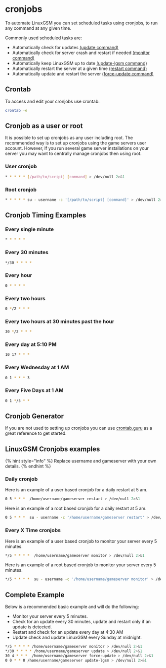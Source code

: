 # cronjobs

To automate LinuxGSM you can set scheduled tasks using cronjobs, to run any command at any given time.

Commonly used scheduled tasks are:

* Automatically check for updates [\(update command\)](../commands/update.md)
* Automatically check for server crash and restart if needed [\(monitor command\)](../commands/monitor.md)
* Automatically keep LinuxGSM up to date [\(update-lgsm command\)](../commands/update-lgsm.md)
* Automatically restart the server at a given time [\(restart command\)](../commands/start-stop-restart.md)
* Automatically update and restart the server [\(force-update command\)](../commands/force-update.md)

## Crontab

To access and edit your cronjobs use crontab.

```bash
crontab -e
```

## Cronjob as a user or root

It is possible to set up cronjobs as any user including root. The recommended way is to set up cronjobs using the game servers user account. However, If you run several game server installations on your server you may want to centrally manage cronjobs then using root. 

### User cronjob

```bash
* * * * * [/path/to/script] [command] > /dev/null 2>&1
```

### Root cronjob

```bash
* * * * * su - username -c '[/path/to/script] [command]' > /dev/null 2>&1
```

## **Cronjob Timing Examples**

### Every single minute

```bash
* * * * *
```

### Every 30 minutes

```bash
*/30 * * * *
```

### Every hour

```bash
0 * * * *
```

### Every two hours

```bash
0 */2 * * *
```

### Every two hours at 30 minutes past the hour 

```bash
30 */2 * * *
```

### Every day at 5:10 PM

```bash
10 17 * * *
```

### Every Wednesday at 1 AM

```bash
0 1 * * * 3
```

### Every Five Days at 1 AM

```bash
0 1 */5 * *
```

## Cronjob Generator

If you are not used to setting up cronjobs you can use [crontab.guru](https://crontab.guru) as a great reference to get started.

## LinuxGSM Cronjobs examples

{% hint style="info" %}
Replace username and gameserver with your own details.
{% endhint %}

### Daily cronjob

Here is an example of a user based cronjob for a daily restart at 5 am.

```bash
0 5 * * *  /home/username/gameserver restart > /dev/null 2>&1
```

Here is an example of a root based cronjob for a daily restart at 5 am.

```bash
0 5 * * *  su - username -c '/home/username/gameserver restart' > /dev/null 2>&1
```

### Every X Time cronjobs

Here is an example of a user based cronjob to monitor your server every 5 minutes.

```bash
*/5 * * * *  /home/username/gameserver monitor > /dev/null 2>&1
```

Here is an example of a root based cronjob to monitor your server every 5 minutes.

```bash
*/5 * * * *  su - username -c '/home/username/gameserver monitor' > /dev/null 2>&1
```

## Complete Example

Below is a recommended basic example and will do the following:

* Monitor your server every 5 minutes.
* Check for an update every 30 minutes, update and restart only if an update is detected.
* Restart and check for an update every day at 4:30 AM
* Update check and update LinuxGSM every Sunday at midnight.

```bash
*/5 * * * * /home/username/gameserver monitor > /dev/null 2>&1
*/30 * * * * /home/username/gameserver update > /dev/null 2>&1
30 4 * * *  /home/username/gameserver force-update > /dev/null 2>&1
0 0 * * 0 /home/username/gameserver update-lgsm > /dev/null 2>&1
```

